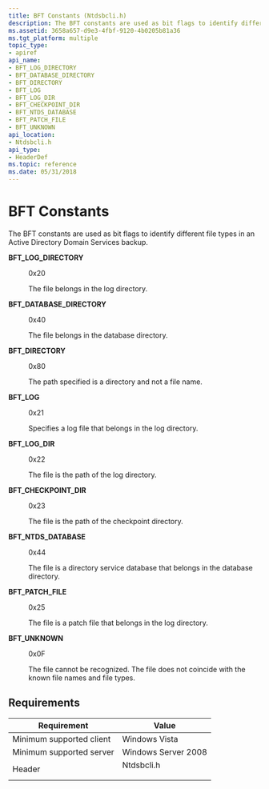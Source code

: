 ```yaml
---
title: BFT Constants (Ntdsbcli.h)
description: The BFT constants are used as bit flags to identify different file types in an Active Directory Domain Services backup.
ms.assetid: 3658a657-d9e3-4fbf-9120-4b0205b81a36
ms.tgt_platform: multiple
topic_type:
- apiref
api_name:
- BFT_LOG_DIRECTORY
- BFT_DATABASE_DIRECTORY
- BFT_DIRECTORY
- BFT_LOG
- BFT_LOG_DIR
- BFT_CHECKPOINT_DIR
- BFT_NTDS_DATABASE
- BFT_PATCH_FILE
- BFT_UNKNOWN
api_location:
- Ntdsbcli.h
api_type:
- HeaderDef
ms.topic: reference
ms.date: 05/31/2018
---
```


# BFT Constants

The BFT constants are used as bit flags to identify different file types in an Active Directory Domain Services backup.

<dl> <dt>

<span id="BFT_LOG_DIRECTORY"></span><span id="bft_log_directory"></span>**BFT\_LOG\_DIRECTORY**
</dt> <dd> <dl> <dt>

0x20
</dt> <dt>



The file belongs in the log directory.


</dt> </dl> </dd> <dt>

<span id="BFT_DATABASE_DIRECTORY"></span><span id="bft_database_directory"></span>**BFT\_DATABASE\_DIRECTORY**
</dt> <dd> <dl> <dt>

0x40
</dt> <dt>



The file belongs in the database directory.


</dt> </dl> </dd> <dt>

<span id="BFT_DIRECTORY"></span><span id="bft_directory"></span>**BFT\_DIRECTORY**
</dt> <dd> <dl> <dt>

0x80
</dt> <dt>



The path specified is a directory and not a file name.


</dt> </dl> </dd> <dt>

<span id="BFT_LOG"></span><span id="bft_log"></span>**BFT\_LOG**
</dt> <dd> <dl> <dt>

0x21
</dt> <dt>



Specifies a log file that belongs in the log directory.


</dt> </dl> </dd> <dt>

<span id="BFT_LOG_DIR"></span><span id="bft_log_dir"></span>**BFT\_LOG\_DIR**
</dt> <dd> <dl> <dt>

0x22
</dt> <dt>



The file is the path of the log directory.


</dt> </dl> </dd> <dt>

<span id="BFT_CHECKPOINT_DIR"></span><span id="bft_checkpoint_dir"></span>**BFT\_CHECKPOINT\_DIR**
</dt> <dd> <dl> <dt>

0x23
</dt> <dt>



The file is the path of the checkpoint directory.


</dt> </dl> </dd> <dt>

<span id="BFT_NTDS_DATABASE"></span><span id="bft_ntds_database"></span>**BFT\_NTDS\_DATABASE**
</dt> <dd> <dl> <dt>

0x44
</dt> <dt>



The file is a directory service database that belongs in the database directory.


</dt> </dl> </dd> <dt>

<span id="BFT_PATCH_FILE"></span><span id="bft_patch_file"></span>**BFT\_PATCH\_FILE**
</dt> <dd> <dl> <dt>

0x25
</dt> <dt>



The file is a patch file that belongs in the log directory.


</dt> </dl> </dd> <dt>

<span id="BFT_UNKNOWN"></span><span id="bft_unknown"></span>**BFT\_UNKNOWN**
</dt> <dd> <dl> <dt>

0x0F
</dt> <dt>



The file cannot be recognized. The file does not coincide with the known file names and file types.


</dt> </dl> </dd> </dl>

## Requirements



| Requirement | Value |
|-------------------------------------|---------------------------------------------------------------------------------------|
| Minimum supported client<br/> | Windows Vista<br/>                                                              |
| Minimum supported server<br/> | Windows Server 2008<br/>                                                        |
| Header<br/>                   | <dl> <dt>Ntdsbcli.h</dt> </dl> |



 

 






